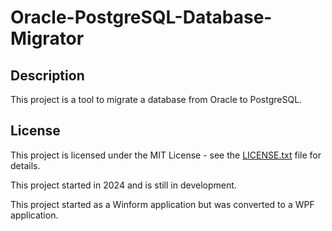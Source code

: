 # Oracle-PostgreSQL-Database-Migrator

## Description

This project is a tool to migrate a database from Oracle to PostgreSQL.

## License

This project is licensed under the MIT License - see the [LICENSE.txt](LICENSE.txt) file for details.

This project started in 2024 and is still in development.

This project started as a Winform application but was converted to a WPF application.

